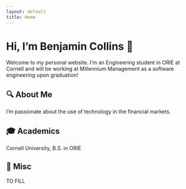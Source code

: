 ```yaml
---
layout: default
title: Home
---
```


# Hi, I’m Benjamin Collins 👋

Welcome to my personal website. I’m an Engineering student in ORIE at Cornell and will be working at Millennium Management as a software engineering upon graduation!

## 🔍 About Me
I’m passionate about the use of technology in the financial markets. 


## 🎓 Academics
Cornell University, B.S. in ORIE

## 🌱 Misc
TO FILL
